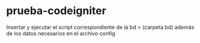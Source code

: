 # prueba-codeigniter
Insertar y ejecutar el script correspondiente de la bd > (carpeta bd) además de los datos necesarios en el archivo config
